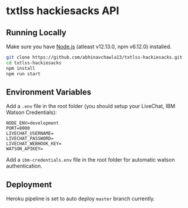 # txtlss hackiesacks API

## Running Locally

Make sure you have [Node.js](http://nodejs.org/) (atleast v12.13.0, npm v6.12.0) installed.

```sh
git clone https://github.com/abhinavchawla13/txtlss-hackiesacks.git
cd txtlss-hackiesacks
npm install
npm run start
```

## Environment Variables

Add a `.env` file in the root folder (you should setup your LiveChat, IBM Watson Credentials):

```
NODE_ENV=development
PORT=8000
LIVECHAT_USERNAME=
LIVECHAT_PASSWORD=
LIVECHAT_WEBHOOK_KEY=
WATSON_APIKEY=
```

Add a `ibm-credentials.env` file in the root folder for automatic watson authentication.

## Deployment

Heroku pipeline is set to auto deploy `master` branch currently.
